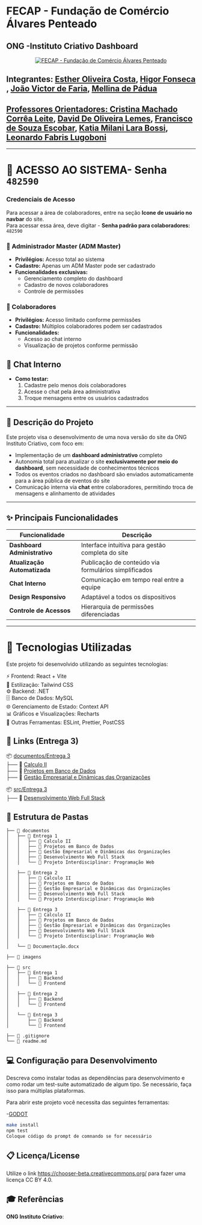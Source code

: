 # FECAP - Fundação de Comércio Álvares Penteado

## ONG -Instituto Criativo Dashboard 

<p align="center">
  <a href="https://www.fecap.br/">
    <img src="https://drive.google.com/uc?export=view&id=1ckMUnh5Frb5r9BEOaTR9DGvDiy6n18dO" alt="FECAP - Fundação de Comércio Álvares Penteado" border="0">
  </a>
</p>


 ## Integrantes: <a href=https://www.linkedin.com/in/estherolvr/>Esther Oliveira Costa</a>, <a href=https://www.linkedin.com/in/higor-fonseca-santos/>Higor Fonseca </a>, <a href=https://www.linkedin.com/in/joaovictordefaria/>João Victor de Faria</a>, <a href="https://www.linkedin.com/in/mellina-de-p%C3%A1dua-618081227/">Mellina de Pádua
 
 
 ## Professores Orientadores:  <a href="https://www.linkedin.com/in/cristina-machado-corr%C3%AAa-leite-630309160/">Cristina Machado Corrêa Leite</a>, <a href="https://www.linkedin.com/in/dolemes/">David De Oliveira Lemes</a>, <a href="https://www.linkedin.com/in/francisco-escobar/">Francisco de Souza Escobar</a>, <a href="https://www.linkedin.com/in/katia-bossi/">Katia Milani Lara Bossi</a>, <a href="https://www.linkedin.com/in/leonardo-fabris-lugoboni-a3369416/">Leonardo Fabris Lugoboni</a>
---

# 🔐 ACESSO AO SISTEMA- Senha `482590`


### Credenciais de Acesso

Para acessar a área de colaboradores, entre na seção **Icone de usuário no navbar** do site.  
Para acessar essa área, deve digitar - **Senha padrão para colaboradores:** `482590`



### 👑 Administrador Master (ADM Master)
- **Privilégios:** Acesso total ao sistema
- **Cadastro:** Apenas um ADM Master pode ser cadastrado
- **Funcionalidades exclusivas:**
  - Gerenciamento completo do dashboard
  - Cadastro de novos colaboradores
  - Controle de permissões

### 👥 Colaboradores
- **Privilégios:** Acesso limitado conforme permissões
- **Cadastro:** Múltiplos colaboradores podem ser cadastrados
- **Funcionalidades:**
  - Acesso ao chat interno
  - Visualização de projetos conforme permissão

## 💬 Chat Interno
- **Como testar:**
  1. Cadastre pelo menos dois colaboradores
  2. Acesse o chat pela área administrativa
  3. Troque mensagens entre os usuários cadastrados

---

## 📝 Descrição do Projeto
Este projeto visa o desenvolvimento de uma nova versão do site da ONG Instituto Criativo, com foco em:

- Implementação de um **dashboard administrativo** completo
- Autonomia total para atualizar o site **exclusivamente por meio do dashboard**, sem necessidade de conhecimentos técnicos
- Todos os eventos criados no dashboard são enviados automaticamente para a área pública de eventos do site
- Comunicação interna via **chat** entre colaboradores, permitindo troca de mensagens e alinhamento de atividades


---

## ✨ Principais Funcionalidades
| Funcionalidade | Descrição |
|----------------|-----------|
| **Dashboard Administrativo** | Interface intuitiva para gestão completa do site |
| **Atualização Automatizada** | Publicação de conteúdo via formulários simplificados |
| **Chat Interno** | Comunicação em tempo real entre a equipe |
| **Design Responsivo** | Adaptável a todos os dispositivos |
| **Controle de Acessos** | Hierarquia de permissões diferenciadas |

---


 # 🚀 Tecnologias Utilizadas
 Este projeto foi desenvolvido utilizando as seguintes tecnologias:
 
 ⚡ Frontend: React + Vite<br>
 🎨 Estilização: Tailwind CSS<br>
 ⚙ Backend: .NET<br>
 🗄 Banco de Dados: MySQL<br>
 🌐 Gerenciamento de Estado: Context API<br>
 📊 Gráficos e Visualizações: Recharts<br>
 🔧 Outras Ferramentas: ESLint, Prettier, PostCSS<br>

## 📂 Links (Entrega 3)

📦 [documentos/Entrega 3](https://github.com/2025-1-MCC2/Projeto1/tree/main/documentos/Entrega%203)  
├── 📁 [Calculo II](https://github.com/2025-1-MCC2/Projeto1/tree/main/documentos/Entrega%203/Calculo%20II)  
├── 📁 [Projetos em Banco de Dados](https://github.com/2025-1-MCC2/Projeto1/tree/main/documentos/Entrega%203/Projeto%20em%20banco%20de%20dados)  
├── 📁 [Gestão Empresarial e Dinâmicas das Organizações](https://github.com/2025-1-MCC2/Projeto1/tree/main/documentos/Entrega%203/Gest%C3%A3o%20Empresarial%20e%20Din%C3%A2micas%20das%20Organiza%C3%A7%C3%B5es)  

📦 [src/Entrega 3](https://github.com/2025-1-MCC2/Projeto1/tree/main/src/Entrega%203)  
├── 📁 [Desenvolvimento Web Full Stack](https://github.com/2025-1-MCC2/Projeto1/tree/main/src/Entrega%203)  

 
## 📂 Estrutura de Pastas

```📦 Raiz  
├── 📂 documentos  
│   ├── 📂 Entrega 1  
│   │   ├── 📂 Calculo II  
│   │   ├── 📂 Projetos em Banco de Dados  
│   │   ├── 📂 Gestão Empresarial e Dinâmicas das Organizações  
│   │   ├── 📂 Desenvolvimento Web Full Stack  
│   │   └── 📂 Projeto Interdisciplinar: Programação Web  
│  
│   ├── 📂 Entrega 2  
│   │   ├── 📂 Calculo II  
│   │   ├── 📂 Projetos em Banco de Dados  
│   │   ├── 📂 Gestão Empresarial e Dinâmicas das Organizações  
│   │   ├── 📂 Desenvolvimento Web Full Stack  
│   │   └── 📂 Projeto Interdisciplinar: Programação Web  
│  
│   ├── 📂 Entrega 3  
│   │   ├── 📂 Calculo II  
│   │   ├── 📂 Projetos em Banco de Dados  
│   │   ├── 📂 Gestão Empresarial e Dinâmicas das Organizações  
│   │   ├── 📂 Desenvolvimento Web Full Stack  
│   │   └── 📂 Projeto Interdisciplinar: Programação Web  
│  
│   └── 📄 Documentação.docx  

├── 📂 imagens  

├── 📂 src  
│   ├── 📂 Entrega 1  
│   │   ├── 📂 Backend  
│   │   └── 📂 Frontend  
│  
│   ├── 📂 Entrega 2  
│   │   ├── 📂 Backend  
│   │   └── 📂 Frontend  
│  
│   └── 📂 Entrega 3  
│       ├── 📂 Backend  
│       └── 📂 Frontend  

├── 📄 .gitignore  
└── 📄 readme.md
 ```
 ## 💻 Configuração para Desenvolvimento
 
 Descreva como instalar todas as dependências para desenvolvimento e como rodar um test-suite automatizado de algum tipo. Se necessário, faça isso para múltiplas plataformas.
 
 Para abrir este projeto você necessita das seguintes ferramentas:
 
 -<a href="https://godotengine.org/download">GODOT</a>
 
 ```sh
 make install
 npm test
 Coloque código do prompt de comnando se for necessário
 ```
 
 ## 📋 Licença/License
 Utilize o link <https://chooser-beta.creativecommons.org/> para fazer uma licença CC BY 4.0.
 
 ## 🎓 Referências
 
**ONG Instituto Criativo**:
